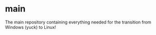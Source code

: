 # main
The main repository containing everything needed for the transition from Windows (yuck) to Linux!
